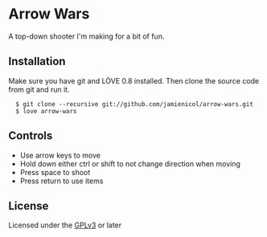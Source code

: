 # Arrow Wars

A top-down shooter I'm making for a bit of fun.

## Installation

Make sure you have git and LÖVE 0.8 installed. Then clone the source code from git and run it.

      $ git clone --recursive git://github.com/jamienicol/arrow-wars.git
      $ love arrow-wars

## Controls

* Use arrow keys to move
* Hold down either ctrl or shift to not change direction when moving
* Press space to shoot
* Press return to use items

## License

Licensed under the [GPLv3](http://www.gnu.org/licenses/gpl-3.0.txt) or later
